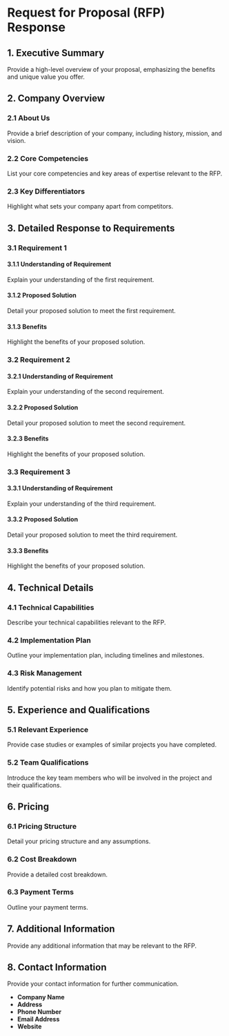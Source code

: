 # Request for Proposal (RFP) Response

## 1. Executive Summary
Provide a high-level overview of your proposal, emphasizing the benefits and unique value you offer.

## 2. Company Overview
### 2.1 About Us
Provide a brief description of your company, including history, mission, and vision.

### 2.2 Core Competencies
List your core competencies and key areas of expertise relevant to the RFP.

### 2.3 Key Differentiators
Highlight what sets your company apart from competitors.

## 3. Detailed Response to Requirements
### 3.1 Requirement 1
#### 3.1.1 Understanding of Requirement
Explain your understanding of the first requirement.

#### 3.1.2 Proposed Solution
Detail your proposed solution to meet the first requirement.

#### 3.1.3 Benefits
Highlight the benefits of your proposed solution.

### 3.2 Requirement 2
#### 3.2.1 Understanding of Requirement
Explain your understanding of the second requirement.

#### 3.2.2 Proposed Solution
Detail your proposed solution to meet the second requirement.

#### 3.2.3 Benefits
Highlight the benefits of your proposed solution.

### 3.3 Requirement 3
#### 3.3.1 Understanding of Requirement
Explain your understanding of the third requirement.

#### 3.3.2 Proposed Solution
Detail your proposed solution to meet the third requirement.

#### 3.3.3 Benefits
Highlight the benefits of your proposed solution.

## 4. Technical Details
### 4.1 Technical Capabilities
Describe your technical capabilities relevant to the RFP.

### 4.2 Implementation Plan
Outline your implementation plan, including timelines and milestones.

### 4.3 Risk Management
Identify potential risks and how you plan to mitigate them.

## 5. Experience and Qualifications
### 5.1 Relevant Experience
Provide case studies or examples of similar projects you have completed.

### 5.2 Team Qualifications
Introduce the key team members who will be involved in the project and their qualifications.

## 6. Pricing
### 6.1 Pricing Structure
Detail your pricing structure and any assumptions.

### 6.2 Cost Breakdown
Provide a detailed cost breakdown.

### 6.3 Payment Terms
Outline your payment terms.

## 7. Additional Information
Provide any additional information that may be relevant to the RFP.

## 8. Contact Information
Provide your contact information for further communication.

- **Company Name**
- **Address**
- **Phone Number**
- **Email Address**
- **Website**
